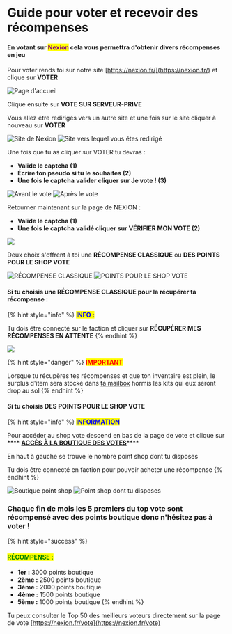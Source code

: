 # Guide pour voter et recevoir des récompenses

#### En votant sur <mark style="color:purple;">Nexion</mark> cela vous permettra d'obtenir divers récompenses en jeu&#x20;

Pour voter rends toi sur notre site [https://nexion.fr/](https://nexion.fr/) et clique sur **VOTER**&#x20;

![Page d'accueil ](../../.gitbook/assets/23.png)

Clique ensuite sur **VOTE SUR SERVEUR-PRIVE**

Vous allez être redirigés vers un autre site et une fois sur le site cliquer à nouveau sur **VOTER**

![Site de Nexion](<../../.gitbook/assets/56a2ed76e28d38137ebbc323363c67b2 (2).png>) ![Site vers lequel vous êtes redirigé](../../.gitbook/assets/tempsnip.png)

Une fois que tu as cliquer sur VOTER tu devras :&#x20;

* **Valide le captcha **<mark style="color:red;">**(1)**</mark>
* **Écrire ton pseudo si tu le souhaites **<mark style="color:red;">**(2)**</mark>
* **Une fois le captcha** **valider cliquer sur Je vote ! **<mark style="color:red;">**(3)**</mark>

![  Avant le vote](../../.gitbook/assets/34.png) ![Après le vote](../../.gitbook/assets/45.png)

Retourner maintenant sur la page de NEXION :&#x20;

* **Valide le captcha **<mark style="color:red;">**(1)**</mark>
* **Une fois le captcha** **validé cliquer sur VÉRIFIER MON VOTE **<mark style="color:red;">**(2)**</mark>

![](<../../.gitbook/assets/245 (1).png>)

Deux choix s'offrent à toi une **RÉCOMPENSE CLASSIQUE** ou **DES POINTS POUR LE SHOP VOTE**

![RÉCOMPENSE CLASSIQUE](../../.gitbook/assets/456.png) ![ POINTS POUR LE SHOP VOTE](../../.gitbook/assets/po.png)

#### Si tu choisis une **RÉCOMPENSE CLASSIQUE** pour la récupérer ta récompense :&#x20;

{% hint style="info" %}
<mark style="color:blue;">**INFO :**</mark>&#x20;

Tu dois être connecté sur le faction et cliquer sur **RÉCUPÉRER MES RÉCOMPENSES EN ATTENTE**&#x20;
{% endhint %}

![](<../../.gitbook/assets/Sans titre (2).png>)

{% hint style="danger" %}
<mark style="color:red;">**IMPORTANT**</mark>

Lorsque tu récupères tes récompenses et que ton inventaire est plein, le surplus d'item sera stocké dans [ta mailbox](../../systeme-a-connaitre/mailbox.md) hormis les kits qui eux seront drop au sol&#x20;
{% endhint %}



#### Si tu choisis **DES POINTS POUR LE SHOP VOTE**

{% hint style="info" %}
<mark style="color:blue;">**INFORMATION**</mark>

Pour accéder au shop vote descend en bas de la page de vote et clique sur **** [**ACCÈS À LA BOUTIQUE DES VOTES**](https://nexion.fr/vote/shop)****

En haut à gauche se trouve le nombre point shop dont tu disposes&#x20;

Tu dois être connecté en faction pour pouvoir acheter une récompense
{% endhint %}

![Boutique point shop](<../../.gitbook/assets/Sans titre (1).png>) ![Point shop dont tu disposes](<../../.gitbook/assets/Sans titre (3).png>)



### Chaque fin de mois les 5 premiers du top vote sont récompensé avec des points boutique donc n'hésitez pas à voter !

{% hint style="success" %}
#### <mark style="color:green;">**RÉCOMPENSE :**</mark>

* **1er :** 3000 points boutique&#x20;
* **2ème :** 2500 points boutique
* **3ème :** 2000 points boutique&#x20;
* **4ème :** 1500 points boutique
* **5ème :** 1000 points boutique&#x20;
{% endhint %}

Tu peux consulter le Top 50 des meilleurs voteurs directement sur la page de vote [https://nexion.fr/vote](https://nexion.fr/vote)
